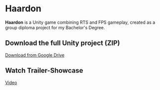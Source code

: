# Haardon
**Haardon** is a Unity game combining RTS and FPS gameplay, created as a group diploma project for my Bachelor's Degree.
## Download the full Unity project (ZIP)
[Download from Google Drive](https://drive.google.com/file/d/1hi0YNQ2IGXp4Lpua_PjiJznSIGvt9Z_j/view?usp=sharing)
## Watch Trailer-Showcase
[Video](https://drive.google.com/file/d/1Se6Asj4VYzIfwWV0wCzSabBjIGO7fUbq/view?usp=sharing)